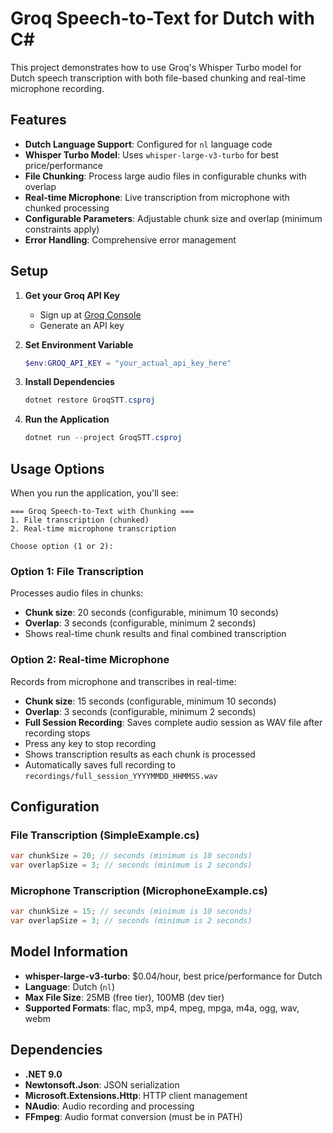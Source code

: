 # Groq Speech-to-Text for Dutch with C#

This project demonstrates how to use Groq's Whisper Turbo model for Dutch speech transcription with both file-based chunking and real-time microphone recording.

## Features

- **Dutch Language Support**: Configured for `nl` language code
- **Whisper Turbo Model**: Uses `whisper-large-v3-turbo` for best price/performance
- **File Chunking**: Process large audio files in configurable chunks with overlap
- **Real-time Microphone**: Live transcription from microphone with chunked processing
- **Configurable Parameters**: Adjustable chunk size and overlap (minimum constraints apply)
- **Error Handling**: Comprehensive error management

## Setup

1. **Get your Groq API Key**
   - Sign up at [Groq Console](https://console.groq.com)
   - Generate an API key

2. **Set Environment Variable**
   ```powershell
   $env:GROQ_API_KEY = "your_actual_api_key_here"
   ```

3. **Install Dependencies**
   ```powershell
   dotnet restore GroqSTT.csproj
   ```

4. **Run the Application**
   ```powershell
   dotnet run --project GroqSTT.csproj
   ```

## Usage Options

When you run the application, you'll see:

```
=== Groq Speech-to-Text with Chunking ===
1. File transcription (chunked)
2. Real-time microphone transcription

Choose option (1 or 2):
```

### Option 1: File Transcription

Processes audio files in chunks:
- **Chunk size**: 20 seconds (configurable, minimum 10 seconds)
- **Overlap**: 3 seconds (configurable, minimum 2 seconds)
- Shows real-time chunk results and final combined transcription

### Option 2: Real-time Microphone

Records from microphone and transcribes in real-time:
- **Chunk size**: 15 seconds (configurable, minimum 10 seconds)  
- **Overlap**: 3 seconds (configurable, minimum 2 seconds)
- **Full Session Recording**: Saves complete audio session as WAV file after recording stops
- Press any key to stop recording
- Shows transcription results as each chunk is processed
- Automatically saves full recording to `recordings/full_session_YYYYMMDD_HHMMSS.wav`

## Configuration

### File Transcription (SimpleExample.cs)
```csharp
var chunkSize = 20; // seconds (minimum is 10 seconds)
var overlapSize = 3; // seconds (minimum is 2 seconds)
```

### Microphone Transcription (MicrophoneExample.cs)
```csharp
var chunkSize = 15; // seconds (minimum is 10 seconds)
var overlapSize = 3; // seconds (minimum is 2 seconds)
```

## Model Information

- **whisper-large-v3-turbo**: $0.04/hour, best price/performance for Dutch
- **Language**: Dutch (`nl`)
- **Max File Size**: 25MB (free tier), 100MB (dev tier)
- **Supported Formats**: flac, mp3, mp4, mpeg, mpga, m4a, ogg, wav, webm

## Dependencies

- **.NET 9.0**
- **Newtonsoft.Json**: JSON serialization
- **Microsoft.Extensions.Http**: HTTP client management
- **NAudio**: Audio recording and processing
- **FFmpeg**: Audio format conversion (must be in PATH)
